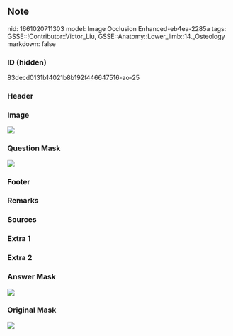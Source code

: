 ## Note
nid: 1661020711303
model: Image Occlusion Enhanced-eb4ea-2285a
tags: GSSE::!Contributor::Victor_Liu, GSSE::Anatomy::Lower_limb::14._Osteology
markdown: false

### ID (hidden)
83decd0131b14021b8b192f446647516-ao-25

### Header


### Image
<img src="tmppmpad434.png">

### Question Mask
<img src="83decd0131b14021b8b192f446647516-ao-25-Q.svg">

### Footer


### Remarks


### Sources


### Extra 1


### Extra 2


### Answer Mask
<img src="83decd0131b14021b8b192f446647516-ao-25-A.svg">

### Original Mask
<img src="83decd0131b14021b8b192f446647516-ao-O.svg">
